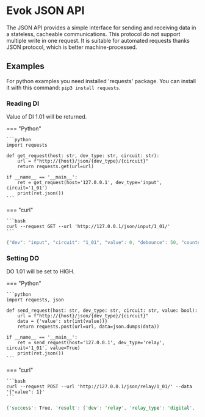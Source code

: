 # Evok JSON API

The JSON API provides a simple interface for sending and receiving data in a stateless, cacheable communications. This protocol do not support multiple write in one request. It is suitable for automated requests thanks JSON protocol, which is better machine-processed.

## Examples

For python examples you need installed 'requests' package. You can install it with this command: `pip3 install requests`.

### Reading DI

Value of DI 1.01 will be returned.

=== "Python"

    ```python
    import requests

    def get_request(host: str, dev_type: str, circuit: str):
        url = f"http://{host}/json/{dev_type}/{circuit}"
        return requests.get(url=url)

    if __name__ == '__main__':
        ret = get_request(host='127.0.0.1', dev_type='input', circuit='1_01')
        print(ret.json())
    ```

=== "curl"

    ```bash
    curl --request GET --url 'http://127.0.0.1/json/input/1_01/'
    ```

```rs title="Output"
{"dev": "input", "circuit": "1_01", "value": 0, "debounce": 50, "counter_modes": ["Enabled", "Disabled"], "counter_mode": "Enabled", "counter": 0, "mode": "Simple", "modes": ["Simple", "DirectSwitch"], "glob_dev_id": 2}
```

### Setting DO

DO 1.01 will be set to HIGH.

=== "Python"

    ```python
    import requests, json

    def send_request(host: str, dev_type: str, circuit: str, value: bool):
        url = f"http://{host}/json/{dev_type}/{circuit}"
        data = {'value': str(int(value))}
        return requests.post(url=url, data=json.dumps(data))

    if __name__ == '__main__':
        ret = send_request(host='127.0.0.1', dev_type='relay', circuit='1_01', value=True)
        print(ret.json())
    ```

=== "curl"

    ```bash
    curl --request POST --url 'http://127.0.0.1/json/relay/1_01/' --data '{"value": 1}'
    ```

```rs title="Output"
{'success': True, 'result': {'dev': 'relay', 'relay_type': 'digital', 'circuit': '1_01', 'value': 0, 'pending': False, 'mode': 'Simple', 'modes': ['Simple', 'PWM'], 'glob_dev_id': 2, 'pwm_freq': 4800.0, 'pwm_duty': 0}}
```
